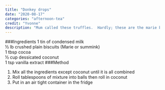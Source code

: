 ```yaml
---
title: "Donkey drops"
date: "2020-08-17"
categories: "afternoon-tea"
credit: "Yvonne"
description: "Mum called these truffles.  Hardly; these are the marie biscuit, condensed milk and coconut balls from the 70s"
---
```


###Ingredients
1 tin of condensed milk  
½ lb crushed plain biscuits (Marie or summink)  
1 tbsp cocoa  
½ cup dessicated coconut  
1 tsp vanilla extract
###Method

1. Mix all the ingredients except coconut until it is all combined
2. Roll tablespoons of mixture into balls then roll in coconut
3. Put in an air tight container in the fridge
